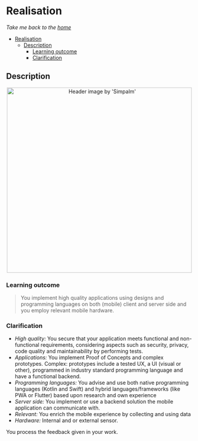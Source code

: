 # Realisation

_Take me back to the [home](../../README.md)_

- [Realisation](#realisation)
  - [Description](#description)
    - [Learning outcome](#learning-outcome)
    - [Clarification](#clarification)

## Description

<p align="center">
  <img src=https://www.simpalm.com/wp-content/uploads/2020/05/mobile-app-developmen-simpalm.png alt="Header image by 'Simpalm'" width=500 height=500>
</p>

### Learning outcome

> You implement high quality applications using designs and programming languages on both (mobile) client and server side and you employ relevant mobile hardware.

### Clarification

- _High quality:_ You secure that your application meets functional and non-functional requirements, considering aspects such as security, privacy, code quality and maintainability by performing tests.
- _Applications:_ You implement Proof of Concepts and complex prototypes. Complex: prototypes include a tested UX, a UI (visual or other), programmed in industry standard programming language and have a functional backend.
- _Programming languages:_ You advise and use both native programming languages (Kotlin and Swift) and hybrid languages/frameworks (like PWA or Flutter) based upon research and own experience
- _Server side:_ You implement or use a backend solution the mobile application can communicate with.
- _Relevant:_ You enrich the mobile experience by collecting and using data
- _Hardware:_ Internal and or external sensor.

You process the feedback given in your work.
